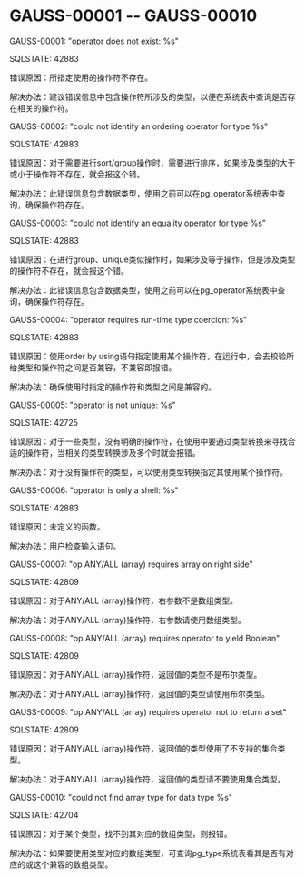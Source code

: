 # GAUSS-00001 -- GAUSS-00010

GAUSS-00001: "operator does not exist: %s"

SQLSTATE: 42883

错误原因：所指定使用的操作符不存在。

解决办法：建议错误信息中包含操作符所涉及的类型，以便在系统表中查询是否存在相关的操作符。

GAUSS-00002: "could not identify an ordering operator for type %s"

SQLSTATE: 42883

错误原因：对于需要进行sort/group操作时，需要进行排序，如果涉及类型的大于或小于操作符不存在，就会报这个错。

解决办法：此错误信息包含数据类型，使用之前可以在pg\_operator系统表中查询，确保操作符存在。

GAUSS-00003: "could not identify an equality operator for type %s"

SQLSTATE: 42883

错误原因：在进行group、unique类似操作时，如果涉及等于操作，但是涉及类型的操作符不存在，就会报这个错。

解决办法：此错误信息包含数据类型，使用之前可以在pg\_operator系统表中查询，确保操作符存在。

GAUSS-00004: "operator requires run-time type coercion: %s"

SQLSTATE: 42883

错误原因：使用order by using语句指定使用某个操作符，在运行中，会去校验所给类型和操作符之间是否兼容，不兼容即报错。

解决办法：确保使用时指定的操作符和类型之间是兼容的。

GAUSS-00005: "operator is not unique: %s"

SQLSTATE: 42725

错误原因：对于一些类型，没有明确的操作符，在使用中要通过类型转换来寻找合适的操作符，当相关的类型转换涉及多个时就会报错。

解决办法：对于没有操作符的类型，可以使用类型转换指定其使用某个操作符。

GAUSS-00006: "operator is only a shell: %s"

SQLSTATE: 42883

错误原因：未定义的函数。

解决办法：用户检查输入语句。

GAUSS-00007: "op ANY/ALL \(array\) requires array on right side"

SQLSTATE: 42809

错误原因：对于ANY/ALL \(array\)操作符，右参数不是数组类型。

解决办法：对于ANY/ALL \(array\)操作符，右参数请使用数组类型。

GAUSS-00008: "op ANY/ALL \(array\) requires operator to yield Boolean"

SQLSTATE: 42809

错误原因：对于ANY/ALL \(array\)操作符，返回值的类型不是布尔类型。

解决办法：对于ANY/ALL \(array\)操作符，返回值的类型请使用布尔类型。

GAUSS-00009: "op ANY/ALL \(array\) requires operator not to return a set"

SQLSTATE: 42809

错误原因：对于ANY/ALL \(array\)操作符，返回值的类型使用了不支持的集合类型。

解决办法：对于ANY/ALL \(array\)操作符，返回值的类型请不要使用集合类型。

GAUSS-00010: "could not find array type for data type %s"

SQLSTATE: 42704

错误原因：对于某个类型，找不到其对应的数组类型，则报错。

解决办法：如果要使用类型对应的数组类型，可查询pg\_type系统表看其是否有对应的或这个兼容的数组类型。
